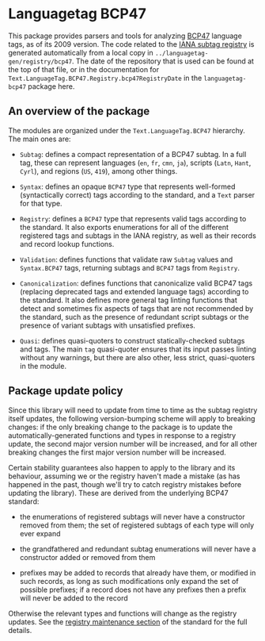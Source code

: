 # Languagetag BCP47

This package provides parsers and tools for analyzing
[BCP47](https://tools.ietf.org/html/bcp47) language tags, as of its
2009 version. The code related to the [IANA subtag
registry](https://www.iana.org/assignments/language-subtag-registry/language-subtag-registry)
is generated automatically from a local copy in
`../languagetag-gen/registry/bcp47`. The date of the repository that
is used can be found at the top of that file, or in the documentation
for `Text.LanguageTag.BCP47.Registry.bcp47RegistryDate` in the
`languagetag-bcp47` package here.

## An overview of the package

The modules are organized under the `Text.LanguageTag.BCP47`
hierarchy. The main ones are:

- `Subtag`: defines a compact representation of a BCP47 subtag. In a
  full tag, these can represent languages (`en`, `fr`, `cmn`, `ja`),
  scripts (`Latn`, `Hant`, `Cyrl`), and regions (`US`, `419`), among
  other things.

- `Syntax`: defines an opaque `BCP47` type that represents well-formed
  (syntactically correct) tags according to the standard, and a `Text`
  parser for that type.

- `Registry`: defines a `BCP47` type that represents valid tags
  according to the standard. It also exports enumerations for all of
  the different registered tags and subtags in the IANA registry, as
  well as their records and record lookup functions.

- `Validation`: defines functions that validate raw `Subtag` values
  and `Syntax.BCP47` tags, returning subtags and `BCP47` tags from
  `Registry`.

- `Canonicalization`: defines functions that canonicalize valid BCP47
  tags (replacing deprecated tags and extended language tags)
  according to the standard. It also defines more general tag linting
  functions that detect and sometimes fix aspects of tags that are not
  recommended by the standard, such as the presence of redundant
  script subtags or the presence of variant subtags with unsatisfied
  prefixes.

- `Quasi`: defines quasi-quoters to construct statically-checked
  subtags and tags. The main `tag` quasi-quoter ensures that its input
  passes linting without any warnings, but there are also other, less
  strict, quasi-quoters in the module.

## Package update policy

Since this library will need to update from time to time as the subtag
registry itself updates, the following version-bumping scheme will
apply to breaking changes: if the only breaking change to the package
is to update the automatically-generated functions and types in
response to a registry update, the second major version number will be
increased, and for all other breaking changes the first major version
number will be increased.

Certain stability guarantees also happen to apply to the library and
its behaviour, assuming we or the registry haven't made a mistake (as
has happened in the past, though we'll try to catch registry mistakes
before updating the library). These are derived from the underlying
BCP47 standard:

- the enumerations of registered subtags will never have a constructor
  removed from them; the set of registered subtags of each type will
  only ever expand

- the grandfathered and redundant subtag enumerations will never have
  a constructor added or removed from them

- prefixes may be added to records that already have them, or modified
  in such records, as long as such modifications only expand the set
  of possible prefixes; if a record does not have any prefixes then a
  prefix will never be added to the record

Otherwise the relevant types and functions will change as the registry
updates. See the [registry maintenance
section](https://tools.ietf.org/html/bcp47#section-3.3) of the
standard for the full details.
